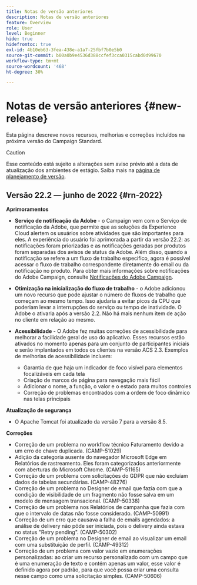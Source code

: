 ```yaml
---
title: Notas de versão anteriores
description: Notas de versão anteriores
feature: Overview
role: User
level: Beginner
hide: true
hidefromtoc: true
exl-id: 4b10eb63-3fea-438e-a1a7-25fbf7b0e5b0
source-git-commit: b00a0b9e4536d388ccfef3cca0315cabd0d99670
workflow-type: tm+mt
source-wordcount: '468'
ht-degree: 30%

---
```


# Notas de versão anteriores {#new-release}

Esta página descreve novos recursos, melhorias e correções incluídos na próxima versão do Campaign Standard.

>[!CAUTION]
>
> Esse conteúdo está sujeito a alterações sem aviso prévio até a data de atualização dos ambientes de estágio. Saiba mais na [página de planejamento de versão](../../rn/using/release-planning.md).

## Versão 22.2 — junho de 2022 {#rn-2022}

**Aprimoramentos**

* **Serviço de notificação da Adobe** - o Campaign vem com o Serviço de notificação da Adobe, que permite que as soluções da Experience Cloud alertem os usuários sobre atividades que são importantes para eles. A experiência do usuário foi aprimorada a partir da versão 22.2: as notificações foram priorizadas e as notificações geradas por produtos foram separadas dos avisos de status da Adobe. Além disso, quando a notificação se refere a um fluxo de trabalho específico, agora é possível acessar o fluxo de trabalho correspondente diretamente do email ou da notificação no produto.  Para obter mais informações sobre notificações do Adobe Campaign, consulte [Notificações do Adobe Campaign](../../administration/using/sending-internal-notifications.md).

* **Otimização na inicialização do fluxo de trabalho** - o Adobe adicionou um novo recurso que pode ajustar o número de fluxos de trabalho que começam ao mesmo tempo. Isso ajudaria a evitar picos da CPU que poderiam levar a interrupções do serviço ou tempo de inatividade. O Adobe o ativaria após a versão 2.2. Não há mais nenhum item de ação no cliente em relação ao mesmo.

* **Acessibilidade** - O Adobe fez muitas correções de acessibilidade para melhorar a facilidade geral de uso do aplicativo. Esses recursos estão ativados no momento apenas para um conjunto de participantes iniciais e serão implantados em todos os clientes na versão ACS 2.3. Exemplos de melhorias de acessibilidade incluem:

   * Garantia de que haja um indicador de foco visível para elementos focalizáveis em cada tela
   * Criação de marcos de página para navegação mais fácil
   * Adicionar o nome, a função, o valor e o estado para muitos controles
   * Correção de problemas encontrados com a ordem de foco dinâmico nas telas principais

**Atualização de segurança**

* O Apache Tomcat foi atualizado da versão 7 para a versão 8.5.

**Correções**

* Correção de um problema no workflow técnico Faturamento devido a um erro de chave duplicada. (CAMP-51029)
* Adição da categoria ausente do navegador Microsoft Edge em Relatórios de rastreamento. Eles foram categorizados anteriormente com aberturas do Microsoft Chrome. (CAMP-51165)
* Correção de um problema com solicitações do GDPR que não excluíam dados de tabelas secundárias. (CAMP-48276)
* Correção de um problema no Designer de email que fazia com que a condição de visibilidade de um fragmento não fosse salva em um modelo de mensagem transacional. (CAMP-50338)
* Correção de um problema nos Relatórios de campanha que fazia com que o intervalo de datas não fosse considerado. (CAMP-50991)
* Correção de um erro que causava a falha de emails agendados: a análise de delivery não pôde ser iniciada, pois o delivery ainda estava no status &quot;Retry pending&quot;. (CAMP-50302)
* Correção de um problema no Designer de email ao visualizar um email com uma substituição de perfil. (CAMP-49312)
* Correção de um problema com valor vazio em enumerações personalizadas: ao criar um recurso personalizado com um campo que é uma enumeração de texto e contém apenas um valor, esse valor é definido agora por padrão, para que você possa criar uma consulta nesse campo como uma solicitação simples. (CAMP-50606)
